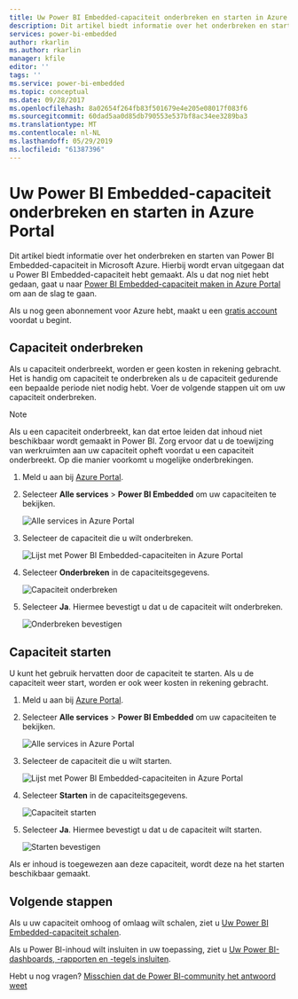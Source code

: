```yaml
---
title: Uw Power BI Embedded-capaciteit onderbreken en starten in Azure Portal | Microsoft Docs
description: Dit artikel biedt informatie over het onderbreken en starten van Power BI Embedded-capaciteit in Microsoft Azure.
services: power-bi-embedded
author: rkarlin
ms.author: rkarlin
manager: kfile
editor: ''
tags: ''
ms.service: power-bi-embedded
ms.topic: conceptual
ms.date: 09/28/2017
ms.openlocfilehash: 8a02654f264fb83f501679e4e205e08017f083f6
ms.sourcegitcommit: 60dad5aa0d85db790553e537bf8ac34ee3289ba3
ms.translationtype: MT
ms.contentlocale: nl-NL
ms.lasthandoff: 05/29/2019
ms.locfileid: "61387396"
---
```

# <a name="pause-and-start-your-power-bi-embedded-capacity-in-the-azure-portal"></a>Uw Power BI Embedded-capaciteit onderbreken en starten in Azure Portal

Dit artikel biedt informatie over het onderbreken en starten van Power BI Embedded-capaciteit in Microsoft Azure. Hierbij wordt ervan uitgegaan dat u Power BI Embedded-capaciteit hebt gemaakt. Als u dat nog niet hebt gedaan, gaat u naar [Power BI Embedded-capaciteit maken in Azure Portal](azure-pbie-create-capacity.md) om aan de slag te gaan.

Als u nog geen abonnement voor Azure hebt, maakt u een [gratis account](https://azure.microsoft.com/free/) voordat u begint.

## <a name="pause-your-capacity"></a>Capaciteit onderbreken

Als u capaciteit onderbreekt, worden er geen kosten in rekening gebracht. Het is handig om capaciteit te onderbreken als u de capaciteit gedurende een bepaalde periode niet nodig hebt. Voer de volgende stappen uit om uw capaciteit onderbreken.

> [!NOTE]
> Als u een capaciteit onderbreekt, kan dat ertoe leiden dat inhoud niet beschikbaar wordt gemaakt in Power BI. Zorg ervoor dat u de toewijzing van werkruimten aan uw capaciteit opheft voordat u een capaciteit onderbreekt. Op die manier voorkomt u mogelijke onderbrekingen.

1. Meld u aan bij [Azure Portal](https://portal.azure.com/).

2. Selecteer **Alle services** > **Power BI Embedded** om uw capaciteiten te bekijken.

    ![Alle services in Azure Portal](media/azure-pbie-pause-start/azure-portal-more-services.png)

3. Selecteer de capaciteit die u wilt onderbreken.

    ![Lijst met Power BI Embedded-capaciteiten in Azure Portal](media/azure-pbie-pause-start/azure-portal-capacity-list.png)

4. Selecteer **Onderbreken** in de capaciteitsgegevens.

    ![Capaciteit onderbreken](media/azure-pbie-pause-start/azure-portal-pause-capacity.png)

5. Selecteer **Ja**. Hiermee bevestigt u dat u de capaciteit wilt onderbreken.

    ![Onderbreken bevestigen](media/azure-pbie-pause-start/azure-portal-confirm-pause.png)

## <a name="start-your-capacity"></a>Capaciteit starten

U kunt het gebruik hervatten door de capaciteit te starten. Als u de capaciteit weer start, worden er ook weer kosten in rekening gebracht.

1. Meld u aan bij [Azure Portal](https://portal.azure.com/).

2. Selecteer **Alle services** > **Power BI Embedded** om uw capaciteiten te bekijken.

    ![Alle services in Azure Portal](media/azure-pbie-pause-start/azure-portal-more-services.png)

3. Selecteer de capaciteit die u wilt starten.

    ![Lijst met Power BI Embedded-capaciteiten in Azure Portal](media/azure-pbie-pause-start/azure-portal-capacity-list.png)

4. Selecteer **Starten** in de capaciteitsgegevens.

    ![Capaciteit starten](media/azure-pbie-pause-start/azure-portal-start-capacity.png)

5. Selecteer **Ja**. Hiermee bevestigt u dat u de capaciteit wilt starten.

    ![Starten bevestigen](media/azure-pbie-pause-start/azure-portal-confirm-start.png)

Als er inhoud is toegewezen aan deze capaciteit, wordt deze na het starten beschikbaar gemaakt.

## <a name="next-steps"></a>Volgende stappen

Als u uw capaciteit omhoog of omlaag wilt schalen, ziet u [Uw Power BI Embedded-capaciteit schalen](azure-pbie-scale-capacity.md).

Als u Power BI-inhoud wilt insluiten in uw toepassing, ziet u [Uw Power BI-dashboards, -rapporten en -tegels insluiten](https://powerbi.microsoft.com/documentation/powerbi-developer-embedding-content/).

Hebt u nog vragen? [Misschien dat de Power BI-community het antwoord weet](http://community.powerbi.com/)